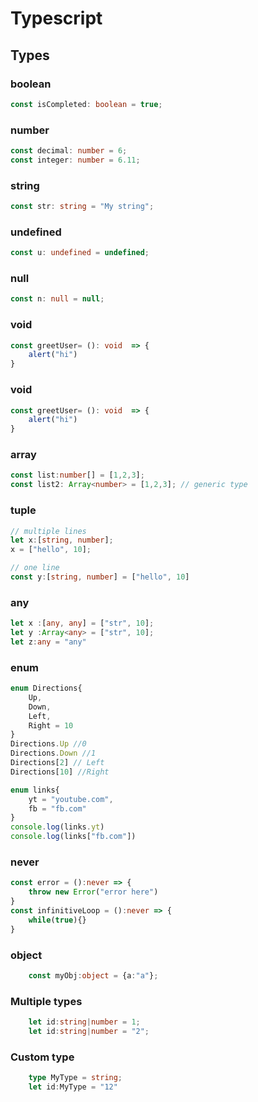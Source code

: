 # Typescript

## Types

### boolean
```typescript
const isCompleted: boolean = true;
```
### number
```typescript
const decimal: number = 6;
const integer: number = 6.11;
```

### string
```typescript
const str: string = "My string";
```

### undefined
```typescript
const u: undefined = undefined;
```

### null
```typescript
const n: null = null;
```

### void
```typescript
const greetUser= (): void  => {
    alert("hi")
}
```

### void
```typescript
const greetUser= (): void  => {
    alert("hi")
}
```

### array
```typescript
const list:number[] = [1,2,3]; 
const list2: Array<number> = [1,2,3]; // generic type
```

### tuple
```typescript
// multiple lines
let x:[string, number];
x = ["hello", 10];

// one line
const y:[string, number] = ["hello", 10]

```
### any
```typescript
let x :[any, any] = ["str", 10];
let y :Array<any> = ["str", 10];
let z:any = "any"
```

### enum
```typescript
enum Directions{
    Up,
    Down,
    Left,
    Right = 10
}
Directions.Up //0
Directions.Down //1
Directions[2] // Left
Directions[10] //Right

enum links{
    yt = "youtube.com",
    fb = "fb.com"
}
console.log(links.yt)
console.log(links["fb.com"])
```

### never
```typescript
const error = ():never => {
    throw new Error("error here")
}
const infinitiveLoop = ():never => {
    while(true){}
}

```

### object
```typescript
    const myObj:object = {a:"a"};
```

### Multiple types
```typescript
    let id:string|number = 1;
    let id:string|number = "2";
```

### Custom type
```typescript
    type MyType = string;
    let id:MyType = "12" 
```